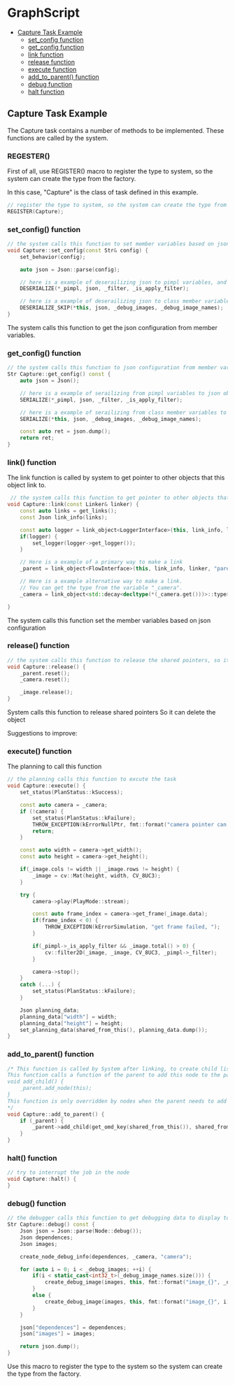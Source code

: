 GraphScript 
===========

- [Capture Task Example](#example)
  - [set_config function](#set-config-function)
  - [get_config function](#get-config-function)
  - [link function](#link-function)
  - [release function](#release-function)
  - [execute function](#execute-function)
  - [add_to_parent() function](#addtoparent-function)
  - [debug function](#debug-function)
  - [halt function](#halt-function)

## Capture Task Example

The Capture task contains a number of methods to be implemented. These functions are called by the system.


### REGESTER()

First of all, use REGISTER() macro to register the type to system, so the system can create the type from the factory.

In this case, "Capture" is the class of task defined in this example.

```c++
// register the type to system, so the system can create the type from the factory
REGISTER(Capture);
``` 
 
   
### set_config() function 

 

```c++
// the system calls this function to set member variables based on json configuration
void Capture::set_config(const Str& config) {
	set_behavior(config);

	auto json = Json::parse(config);

	// here is a example of deserailizing json to pimpl variables, and the types are cv::Mat and bool
	DESERIALIZE(*_pimpl, json, _filter, _is_apply_filter);

	// here is a example of deserailizing json to class member variables, the types are int32_t and string vector
	DESERIALIZE_SKIP(*this, json, _debug_images, _debug_image_names);
}
```
 
The system calls this function to get the json configuration from member variables.
 
### get\_config() function 

```c++
// the system calls this function to json configuration from member variables
Str Capture::get_config() const {
	auto json = Json();

	// here is a example of serailizing from pimpl variables to json objects, and the types are cv::Mat and bool
	SERIALIZE(*_pimpl, json, _filter, _is_apply_filter);

	// here is a example of serailizing from class member variables to json objects, the types are int32_t and string vector
	SERIALIZE(*this, json, _debug_images, _debug_image_names);

	const auto ret = json.dump();
	return ret;
}
```
 
 
 
### link() function 


The link function is called by system to get pointer to other objects that this object link to.

 
```c++
 // the system calls this function to get pointer to other objects that this object link to
void Capture::link(const Linker& linker) {
	const auto links = get_links();
	const Json link_info(links);

	const auto logger = link_object<LoggerInterface>(this, link_info, linker, "logger", true, "Logger");
	if(logger) {
		set_logger(logger->get_logger());
	}

	// Here is a example of a primary way to make a link
	_parent = link_object<FlowInterface>(this, link_info, linker, "parent");

	// Here is a example alternative way to make a link. 
	// You can get the type from the variable "_camera".
	_camera = link_object<std::decay<decltype(*(_camera.get()))>::type>(this, link_info, linker, "camera");

}
```
 
 
 The system calls this function set the member variables based on json configuration 
 
 


### release() function


```c++
// the system calls this function to release the shared pointers, so it can delete the object
void Capture::release() {
	_parent.reset();
	_camera.reset();

	_image.release();
}

```

System calls this function to release shared pointers
So it can delete the object

Suggestions to improve: 


### execute() function 

The planning to call this function 

```c++
// the planning calls this function to excute the task
void Capture::execute() {
	set_status(PlanStatus::kSuccess);

	const auto camera = _camera;
	if (!camera) {
		set_status(PlanStatus::kFailure);
		THROW_EXCEPTION(kErrorNullPtr, fmt::format("camera pointer can't be empty, "));
		return;
	}

	const auto width = camera->get_width();
	const auto height = camera->get_height();

	if(_image.cols != width || _image.rows != height) {
		_image = cv::Mat(height, width, CV_8UC3);
	}

	try {
		camera->play(PlayMode::stream);

		const auto frame_index = camera->get_frame(_image.data);
		if(frame_index < 0) {
			THROW_EXCEPTION(kErrorSimulation, "get frame failed, ");
		}

		if(_pimpl->_is_apply_filter && _image.total() > 0) {
			cv::filter2D(_image, _image, CV_8UC3, _pimpl->_filter);
		}

		camera->stop();
	}
	catch (...) {
		set_status(PlanStatus::kFailure);
	}

	Json planning_data;
	planning_data["width"] = width;
	planning_data["height"] = height;
	set_planning_data(shared_from_this(), planning_data.dump());
}
```


### add\_to\_parent() function 

```c++
/* This function is called by System after linking, to create child lists in parents.  
This function calls a function of the parent to add this node to the parents child list such as the following:
void add_child() {
	_parent.add_node(this);
}
This function is only overridden by nodes when the parent needs to add this child to its child list.
*/
void Capture::add_to_parent() {
	if (_parent) {
		_parent->add_child(get_omd_key(shared_from_this()), shared_from_this());
	}
}

```


### halt() function


```c++
// try to interrupt the job in the node
void Capture::halt() {
}

```

### debug() function


```c++
// the debugger calls this function to get debugging data to display to the user
Str Capture::debug() const {
	Json json = Json::parse(Node::debug());
	Json dependences;
	Json images;

	create_node_debug_info(dependences, _camera, "camera");

	for (auto i = 0; i < _debug_images; ++i) {
		if(i < static_cast<int32_t>(_debug_image_names.size())) {
			create_debug_image(images, this, fmt::format("image_{}", _debug_image_names[i]), _image);
		}
		else {
			create_debug_image(images, this, fmt::format("image_{}", i), _image);
		}
	}

	json["dependences"] = dependences;
	json["images"] = images;

	return json.dump();
}

```




 
Use this macro to register the type to the system so the system can create the type from the factory. 



 
